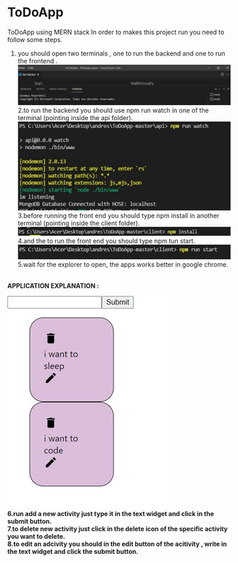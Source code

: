 # ToDoApp
ToDoApp using MERN stack
In order to makes this project run you need to follow some steps.
1. you should open two terminals , one to run the backend and one to run the frontend .
![](images_readme/terminalpictures.jpg)
2.to run the backend you should use npm run watch in one of the terminal (pointing inside the api folder).
![](images_readme/apirun.jpg) <br />
3.before running the front end you should type npm install in another terminal (pointing inside the client folder).
![](images_readme/clientrequirement.jpg) <br />
4.and the to run the front end you should type npm tun start.
![](images_readme/clientrun.jpg)<br />
5.wait for the explorer to open, the apps works better in google chrome.<br />
<br />
<b>APPLICATION EXPLANATION :<b>

![](images_readme/applicationCaptures.JPG) <br />
6.run add a new activity just type it in the text widget and click in the submit button.<br />
7.to delete new activity just click in the delete icon of the specific activity you want to delete.<br />
8.to edit an adcivity you should in the edit button of the acitivity , write in the text widget and click the submit button.

